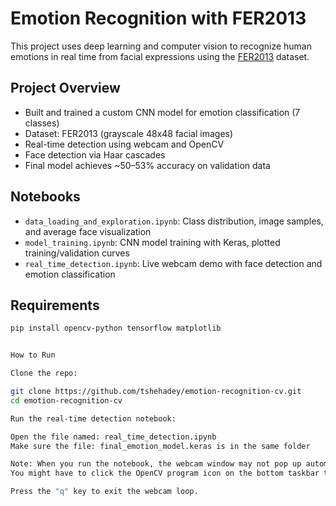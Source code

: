 # Emotion Recognition with FER2013

This project uses deep learning and computer vision to recognize human emotions in real time from facial expressions using the [FER2013](https://www.kaggle.com/datasets/msambare/fer2013) dataset.

## Project Overview

- Built and trained a custom CNN model for emotion classification (7 classes)
- Dataset: FER2013 (grayscale 48x48 facial images)
- Real-time detection using webcam and OpenCV
- Face detection via Haar cascades
- Final model achieves ~50–53% accuracy on validation data

## Notebooks

- `data_loading_and_exploration.ipynb`: Class distribution, image samples, and average face visualization
- `model_training.ipynb`: CNN model training with Keras, plotted training/validation curves
- `real_time_detection.ipynb`: Live webcam demo with face detection and emotion classification

## Requirements

```bash
pip install opencv-python tensorflow matplotlib


How to Run

Clone the repo:

git clone https://github.com/tshehadey/emotion-recognition-cv.git
cd emotion-recognition-cv

Run the real-time detection notebook:

Open the file named: real_time_detection.ipynb
Make sure the file: final_emotion_model.keras is in the same folder

Note: When you run the notebook, the webcam window may not pop up automatically.
You might have to click the OpenCV program icon on the bottom taskbar to bring it to the front.

Press the "q" key to exit the webcam loop.





